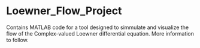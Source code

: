 # Loewner_Flow_Project
Contains MATLAB code for a tool designed to simmulate and visualize the flow of the Complex-valued Loewner differential equation.
More information to follow.
